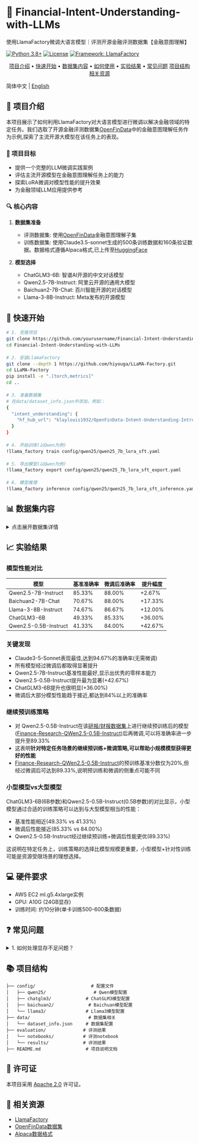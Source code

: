 # 🎯 Financial-Intent-Understanding-with-LLMs

<div align="left">

使用LlamaFactory微调大语言模型｜评测开源金融评测数据集【金融意图理解】

[![Python 3.8+](https://img.shields.io/badge/python-3.8+-blue.svg)](https://www.python.org/downloads/release/python-380/)
[![License](https://img.shields.io/badge/License-Apache%202.0-blue.svg)](https://opensource.org/licenses/Apache-2.0)
[![Framework: LlamaFactory](https://img.shields.io/badge/Framework-LlamaFactory-green.svg)](https://github.com/hiyouga/LLaMA-Factory)

<p align="center">
  <a href="#-项目介绍">项目介绍</a> •
  <a href="#-快速开始">快速开始</a> •
  <a href="#-数据集内容">数据集内容</a> •
  <a href="#-如何使用">如何使用</a> •
  <a href="#-实验结果">实验结果</a> •
  <a href="#-常见问题">常见问题</a>
  <a href="#-项目结构">项目结构</a>
  <a href="#-相关资源">相关资源</a>
</p>

简体中文 | [English](README_EN.md)

</div>

## 📖 项目介绍

本项目展示了如何利用LlamaFactory对大语言模型进行微调以解决金融领域的特定任务。我们选取了开源金融评测数据集[OpenFinData](https://github.com/open-compass/OpenFinData)中的金融意图理解任务作为示例,探索了主流开源大模型在该任务上的表现。

### 🎯 项目目标
- 提供一个完整的LLM微调实践案例
- 评估主流开源模型在金融意图理解任务上的能力
- 探索LoRA微调对模型性能的提升效果
- 为金融领域LLM应用提供参考

### 🔍 核心内容

1. **数据集准备**
   - 评测数据集: 使用[OpenFinData](https://github.com/open-compass/OpenFinData)金融意图理解子集
   - 训练数据集: 使用Claude3.5-sonnet生成的500条训练数据和160条验证数据。数据格式遵循Alpaca格式,已上传至[HuggingFace](https://huggingface.co/datasets/klaylouis1932/OpenFinData-Intent-Understanding-Intruct)

2. **模型选择**
   - ChatGLM3-6B: 智谱AI开源的中文对话模型
   - Qwen2.5-7B-Instruct: 阿里云开源的通用大模型
   - Baichuan2-7B-Chat: 百川智能开源的对话模型
   - Llama-3-8B-Instruct: Meta发布的开源模型

## 🚀 快速开始

```bash
# 1. 克隆项目
git clone https://github.com/yourusername/Financial-Intent-Understanding-with-LLMs.git
cd Financial-Intent-Understanding-with-LLMs

# 2. 安装LlamaFactory
git clone --depth 1 https://github.com/hiyouga/LLaMA-Factory.git
cd LLaMA-Factory
pip install -e ".[torch,metrics]"
cd ..

# 3. 准备数据集
# 在data/dataset_info.json中添加，例如：
{
  "intent_understanding": {
    "hf_hub_url": "klaylouis1932/OpenFinData-Intent-Understanding-Intruct"
  }
}

# 4. 开始训练(以Qwen为例)
!llama_factory train config/qwen25/qwen25_7b_lora_sft.yaml

# 5. 导出模型(以Qwen为例)
!llama_factory export config/qwen25/qwen25_7b_lora_sft_export.yaml

# 6. 模型推理
!llama_factory inference config/qwen25/qwen25_7b_lora_sft_inference.yaml
```

## 📊 数据集内容

<details>
<summary>点击展开数据集详情</summary>

### 原始数据格式
    {
        "id": "0",
        "question": "你是一个意图情绪助手。请分析以下问句的意图是[大盘问询，行业板块问询，个股问询，基金问询，客服问询]中的哪一个？请给出正确选项。\n问句:商业银行可以吗",
        "A": "行业板块问询",
        "B": "个股问询",
        "C": "大盘问询",
        "D": "客服问询",
        "E": "基金问询",
        "answer": "A"
    }
![数据格式1](assets/dataset-1.png)

### 处理后数据格式
`instruction`:
作为一个意图情绪助手，请分析以下问句的意图类型。

问句: 商业银行可以吗

请从以下选项中选择最合适的意图类型：
A. 行业板块问询
B. 个股问询
C. 大盘问询
D. 客服问询
E. 基金问询

请仅回答选项字母（A、B、C、D或E）。

 `input`: ""
 
 `output`: A
![数据格式2](assets/dataset-2.png)

</details>


## 📈 实验结果

### 模型性能对比

| 模型 | 基准准确率 | 微调后准确率 | 提升幅度 |
|-------|------------|--------------|-----------|
| Qwen2.5-7B-Instruct | 85.33% | 88.00% | +2.67% |
| Baichuan2-7B-Chat | 70.67% | 88.00% | +17.33% |
| Llama-3-8B-Instruct | 74.67% | 86.67% | +12.00% |
| ChatGLM3-6B | 49.33% | 85.33% | +36.00% |
| Qwen2.5-0.5B-Instruct | 41.33% | 84.00% | +42.67% |

### 关键发现
- Claude3-5-Sonnet表现最佳,达到94.67%的准确率(无需微调)
- 所有模型经过微调后都取得显著提升
-  Qwen2.5-7B-Instruct基准性能最好,显示出优秀的零样本能力
-  Qwen2.5-0.5B-Instruct提升最为显著(+42.67%)
- ChatGLM3-6B提升也很明显(+36.00%)
- 微调后大部分模型性能趋于接近,都达到84%以上的准确率

### 继续预训练策略
- 对 Qwen2.5-0.5B-Instruct在该[研报/财报数据集](https://huggingface.co/datasets/klaylouis1932/Finance-Research-Doc-from-Tigerbot)上进行继续预训练后的模型([Finance-Research-QWen2.5-0.5B-Instruct](https://huggingface.co/klaylouis1932/Finance-Research-QWen2.5-0.5B-Instruct))后再微调,可以将准确率进一步提升至89.33%
- 这表明**针对特定任务场景的继续预训练+微调策略,可以帮助小规模模型获得更好的性能**
- [Finance-Research-QWen2.5-0.5B-Instruct](https://huggingface.co/klaylouis1932/Finance-Research-QWen2.5-0.5B-Instruct)的预训练基准分数仅为20%,但经过微调后可达到89.33%,说明预训练和微调的侧重点可能不同

### 小型模型vs大型模型
ChatGLM3-6B(6B参数)和Qwen2.5-0.5B-Instruct(0.5B参数)的对比显示，小型模型通过合适的训练策略可以达到与大型模型相当的性能：
- 基准性能相近(49.33% vs 41.33%)
- 微调后性能接近(85.33% vs 84.00%)
- Qwen2.5-0.5B-Instruct经过继续预训练+微调后性能更优(89.33%)

这说明在特定任务上，训练策略的选择比模型规模更重要，小型模型+针对性训练可能是资源受限场景的理想选择。

## 💻 硬件要求
- AWS EC2 ml.g5.4xlarge实例
- GPU: A10G (24GB显存)
- 训练时间: 约10分钟(单卡训练500-600条数据)

## ❓ 常见问题

<details>
<summary>1. 如何处理显存不足问题？</summary>

- 减小batch_size
- 增加gradient_accumulation_steps
- 使用bf16训练
- 启用8-bit量化训练
- 减少cutoff_length
</details>



## 📚 项目结构
```
├── config/                     # 配置文件
│   ├── qwen25/                  # Qwen模型配置
│   ├── chatglm3/             # ChatGLM3模型配置
│   ├── baichuan2/             # Baichuan模型配置
│   └── llama3/               # Llama3模型配置
├── data/                      # 数据集相关
│   └── dataset_info.json     # 数据集配置
├── evaluation/              # 评测结果
│   └── notebooks/           # 评测notebook
│   └── results/             # 评测结果
├── README.md                 # 项目说明文档
```


## 📜 许可证

本项目采用 [Apache 2.0](LICENSE) 许可证。

## 🔗 相关资源

- [LlamaFactory](https://github.com/hiyouga/LLaMA-Factory)
- [OpenFinData数据集](https://github.com/open-compass/OpenFinData)
- [Alpaca数据格式](https://github.com/tatsu-lab/stanford_alpaca)
